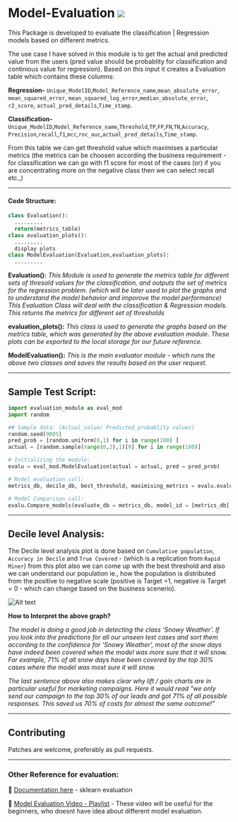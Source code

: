 # Model-Evaluation        ![](https://img.shields.io/badge/Haribaskar-Dhanabalan-brightgreen.svg?colorB=#ADFF2F)

This Package is developed to evaluate the classification | Regression models based on different metrics.

The use case I have solved in this module is to get the actual and predicted value from the users (pred value should be probablity for
classification and continious value for regression). Based on this input it creates a Evaluation table which contains these columns:

**Regression-** `Unique_ModelID`,`Model_Reference_name`,`mean_absolute_error`, `mean_squared_error`, `mean_squared_log_error`,`median_absolute_error`, `r2_score`, `actual_pred_details`,`Time_stamp`.

**Classification-** `Unique_ModelID`,`Model_Reference_name`,`Threshold`,`TP`,`FP`,`FN`,`TN`,`Accuracy`,
`Precision`,`recall`,`f1`,`mcc`,`roc_auc`,`actual_pred_details`,`Time_stamp`.

From this table we can get threshold value which maximises a particular metrics (the metrics can be choosen according the business requirement - for classification we can go with f1 score for most of the cases (or) if you are concentrating more on the negative 
class then we can select recall etc.,)

---
#### Code Structure:
```python
class Evaluation():
  .........
  return(metrics_table)
class evaluation_plots():
  .........
  display plots
class ModelEvaluation(Evaluation,evaluation_plots):
  .........
```

**Evaluation():**
*This Module is used to generate the metrics table for different sets of thresold values for the classification, and
outputs the set of metrics for the regression problem. (which will be later used to plot the graphs and to understand
the model behavior and imporove the model performance)
This Evaluation Class will deal with the classification & Regression models.
This returns the metrics for different set of thresholds*

**evaluation_plots():**
*This class is used to generate the graphs based on the metrics table, which was generated by the above evaluation 
module. These plots can be exported to the local storage for our future reference.*

**ModelEvaluation():**
*This is the main evaluator module - which runs the above two classes and saves the results based on the user request.*

---
## Sample Test Script:

```python
import evaluation_module as eval_mod
import random

## Sample data: (Actual_value/ Predicted_probablity values)
random.seed(9005)
pred_prob = [random.uniform(0,1) for i in range(100) ]
actual = [random.sample(range(0,2),1)[0] for i in range(100)]

# Initializing the module:
evalu = eval_mod.ModelEvaluation(actual = actual, pred = pred_prob)

# Model evaluation call:
metrics_db, decile_db, best_threshold, maximising_metrics = evalu.evaluate()

# Model Comparison call:
evalu.Compare_models(evaluate_db = metrics_db, model_id = [metrics_db['Unique_ModelID'][0]],comparison_metrics = ['Accuracy','mcc'])
```
---

## Decile level Analysis:

The Decile level analysis plot is done based on `Cumulative population`, `Accuracy in Decile` and `True Covered` - (which is a replication from `Rapid Miner`) from this plot also we can come up with the best threshold and also we can understand our population ie., how the population is distributed from the positive to negative scale (positive is Target =1, negative is Target = 0 - which can change based on the business scenerio).

![Alt text](https://us.v-cdn.net/6030995/uploads/lithium_attachments/image/serverpage/image-id/3131iAC6D608E14231F98/question.png?raw=true "Sample decile plot from rapid miner")

**How to Interpret the above graph?** 

*The model is doing a good job in detecting the class 'Snowy Weather'.  If you look into the predictions for all our unseen test cases and sort them according to the confidence for 'Snowy Weather', most of the snow days have indeed been covered when the model was more sure that it will snow.  For example, 71% of all snow days have been covered by the top 30% cases where the model was most sure it will snow.*

*The last sentence above also makes clear why lift / gain charts are in particular useful for marketing campaigns.  Here it would read "we only send our campaign to the top 30% of our leads and got 71% of all possible responses.  This saved us 70% of costs for almost the same outcome!"*

---
## Contributing

Patches are welcome, preferably as pull requests.

---
### Other Reference for evaluation:
📖 [Documentation here](http://edublancas.github.io/sklearn-evaluation) - sklearn evaluation 

🎥 [Model Evaluation Video - Playlist](https://www.youtube.com/playlist?list=PLea0WJq13cnCZZ3sXVEZ2OE5CLeZUlCmm) - These video will be useful for the beginners, who doesnt have idea about different model evaluation.

